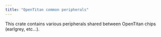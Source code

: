 ```yaml
---
title: "OpenTitan common peripherals"
---
```


This crate contains various peripherals shared between OpenTitan
chips (earlgrey, etc...).
